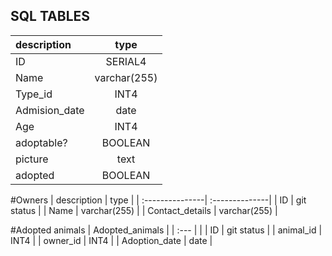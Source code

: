 
## SQL TABLES


| description   | type           |
| :-------------| :-------------:|
| ID            | SERIAL4        |
| Name          | varchar(255)   |
| Type_id       |   INT4         |
| Admision_date | date           |
| Age           | INT4           |
| adoptable?    | BOOLEAN        |
| picture       | text           |
| adopted       | BOOLEAN        |

#Owners
|  description    |  type          |
| :---------------| :--------------|
| ID              | git status     |
| Name            | varchar(255)   |
| Contact_details | varchar(255)   |

#Adopted animals
|           Adopted_animals        |
| :---            |                |
| ID              | git status     |
| animal_id       | INT4           |
| owner_id        | INT4           |
| Adoption_date   | date           |
